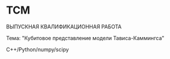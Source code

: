 # TCM
ВЫПУСКНАЯ КВАЛИФИКАЦИОННАЯ РАБОТА

Тема: "Кубитовое представление модели Тависа-Каммингса"

C++/Python/numpy/scipy
